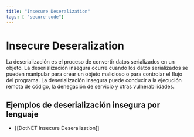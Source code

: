 ```yaml
---
title: "Insecure Deseralization"
tags: [ "secure-code"]
---
```

# Insecure Deseralization

La deserialización es el proceso de convertir datos serializados en un objeto. La deserialización insegura ocurre cuando los datos serializados se pueden manipular para crear un objeto malicioso o para controlar el flujo del programa. La deserialización insegura puede conducir a la ejecución remota de código, la denegación de servicio y otras vulnerabilidades.

## Ejemplos de deserialización insegura por lenguaje
* [[DotNET Insecure Deseralization]]